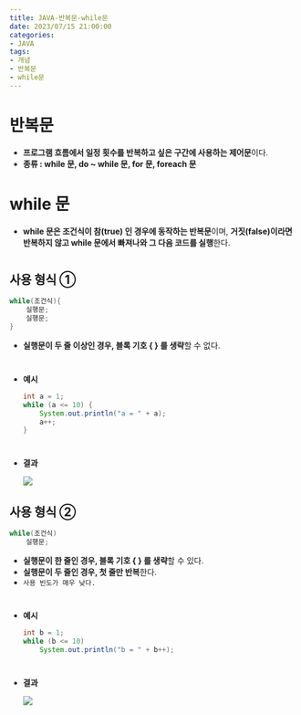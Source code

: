```yaml
---
title: JAVA-반복문-while문
date: 2023/07/15 21:00:00
categories:
- JAVA
tags:
- 개념
- 반복문
- while문
---
```


# 반복문

- **프로그램 흐름에서 일정 횟수를 반복하고 싶은 구간에 사용하는 제어문**이다.
- **종류 : while 문, do ~ while 문, for 문, foreach 문**

# while 문

- **while 문은 조건식이 참(true) 인 경우에 동작하는 반복문**이며, **거짓(false)이라면 반복하지 않고 while 문에서 빠져나와 그 다음 코드를 실행**한다.
#
## 사용 형식 ①

```java
while(조건식){
	실행문;
	실행문;
}
```

- **실행문이 두 줄 이상인 경우, 블록 기호 { } 를 생략**할 수 없다.
#
- **예시**
    
    ```java
    int a = 1;
    while (a <= 10) { 
    	System.out.println("a = " + a);
    	a++;
    }
    ```
#    
- **결과**
    
    ![](/Images/2023/07/JAVA-반복문-while문/Untitled.png)
    

## 사용 형식 ②

```java
while(조건식)
	실행문;
```

- **실행문이 한 줄인 경우, 블록 기호 { } 를 생략**할 수 있다.
- **실행문이 두 줄인 경우, 첫 줄만 반복**한다.
- `사용 빈도가 매우 낮다.`
#
- **예시**
    
    ```java
    int b = 1;
    while (b <= 10)
    	System.out.println("b = " + b++);
    ```
#    
- **결과**
    
    ![](/Images/2023/07/JAVA-반복문-while문/Untitled%201.png)